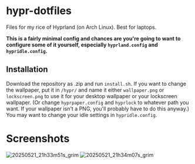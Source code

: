 # hypr-dotfiles
Files for my rice of Hyprland (on Arch Linux). Best for laptops.

**This is a fairly minimal config and chances are you're going to want to configure some of it yourself, especially `hyprland.config` and `hypridle.config`.**
## Installation
Download the repository as .zip and run `install.sh`. 
If you want to change the wallpaper, put it in `/hypr/` and name it either `wallpaper.png` or `lockscreen.png` to use it for your desktop wallpaper or your lockscreen wallpaper. (Or change `hyprpaper.config` and `hyprlock` to whatever path you want. If your wallpaper isn't a PNG, you'll probably have to do this anyway.)
You may want to change your idle settings in `hypridle.config`.
# Screenshots
![20250521_21h33m51s_grim](https://github.com/user-attachments/assets/300fe23b-e80b-4492-b48b-d4d72c380498)
![20250521_21h34m07s_grim](https://github.com/user-attachments/assets/1a9d7671-368d-4991-a8da-39a1b51a0bf1)
